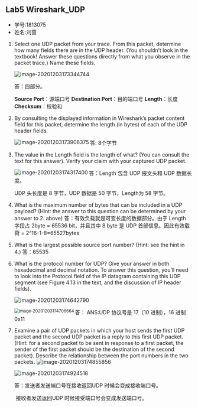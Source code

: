 ## Lab5 Wireshark_UDP

- 学号:1813075
- 姓名:刘茵

1. Select one UDP packet from your trace. From this packet, determine how many fields there are in the UDP header. (You shouldn’t look in the textbook! Answer these questions directly from what you observe in the packet trace.) Name these fields. 

   ![image-20201203173344744](D:\software\Typora\iamge\image-20201203173344744.png)

   答：四部分。   

   **Source Port**：源端口号
   **Destination Port**：目的端口号
   **Length**：长度
   **Checksum**：校验和

2. By consulting the displayed information in Wireshark’s packet content field for this packet, determine the length (in bytes) of each of the UDP header fields. 

   <img src="D:\software\Typora\iamge\image-20201203173906375.png" alt="image-20201203173906375"  align="left"/>

   答: 8个字节
   
3. The value in the Length field is the length of what? (You can consult the text for this answer). Verify your claim with your captured UDP packet. 

   <img src="D:\software\Typora\iamge\image-20201203174317400.png" alt="image-20201203174317400" align="left" />

   答：Length 包含 UDP 报文头和 UDP 数据长度。

   UDP 头长度是 8 字节，UDP 数据是 50 字节，Length为 58 字节。

4. What is the maximum number of bytes that can be included in a UDP payload?
    (Hint: the answer to this question can be determined by your answer to 2. above)
    答：有效负载就是可变长度的数据部分。由于 Length 字段占 2byte = 65536 bit，并且其中 8 byte 是 UDP 首部信息。因此有效载荷 = 2^16-1-8=65527bytes

5. What is the largest possible source port number? (Hint: see the hint in 4.)
    答：65535

6. What is the protocol number for UDP? Give your answer in both hexadecimal and decimal notation. To answer this question, you’ll need to look into the Protocol field of the IP datagram containing this UDP segment (see Figure 4.13 in the text, and the discussion of IP header fields).

      ![image-20201203174642790](D:\software\Typora\iamge\image-20201203174642790.png)

    <img src="D:\software\Typora\iamge\image-20201203174706664.png" alt="image-20201203174706664" style="zoom:80%;" align="left"/>

      答： ANS:UDP 协议号是 17（10 进制），16 进制 0x11

7. Examine a pair of UDP packets in which your host sends the first UDP packet and the second UDP packet is a reply to this first UDP packet. (Hint: for a second packet to be sent in response to a first packet, the sender of the first packet should be the destination of the second packet). Describe the relationship between the port numbers in the two packets.
    ![image-20201203174855856](D:\software\Typora\iamge\image-20201203174855856.png)
    
    ![image-20201203174924518](D:\software\Typora\iamge\image-20201203174924518.png)
    
    答：发送者发送端口号在接收返回UDP 时候会变成接收端口号。 

    ​       接收者发送返回UDP 时候接受端口号会变成发送端口号。